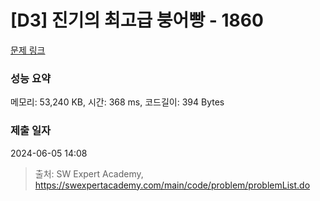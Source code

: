 # [D3] 진기의 최고급 붕어빵 - 1860 

[문제 링크](https://swexpertacademy.com/main/code/problem/problemDetail.do?contestProbId=AV5LsaaqDzYDFAXc) 

### 성능 요약

메모리: 53,240 KB, 시간: 368 ms, 코드길이: 394 Bytes

### 제출 일자

2024-06-05 14:08



> 출처: SW Expert Academy, https://swexpertacademy.com/main/code/problem/problemList.do